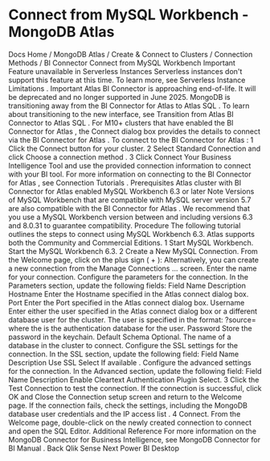 # Connect from MySQL Workbench - MongoDB Atlas


Docs Home / MongoDB Atlas / Create & Connect to Clusters / Connection Methods / BI Connector Connect from MySQL Workbench Important Feature unavailable in Serverless Instances Serverless instances don't support this
feature at this time. To learn more, see Serverless Instance Limitations . Important Atlas BI Connector is approaching end-of-life.
It will be deprecated and no longer supported in June 2025. MongoDB is transitioning away from the BI Connector for Atlas to Atlas SQL .
To learn about transitioning to the new interface, see Transition from Atlas BI Connector to Atlas SQL . For M10+ clusters that have enabled the BI Connector for Atlas , the Connect dialog box provides the details to connect via the BI Connector for Atlas . To connect to the BI Connector for Atlas : 1 Click the Connect button for your cluster. 2 Select Standard Connection and
click Choose a connection method . 3 Click Connect Your Business Intelligence Tool and use the provided connection information to connect with
your BI tool. For more information on connecting to the BI Connector for Atlas , see Connection Tutorials . Prerequisites Atlas cluster with BI Connector for Atlas enabled MySQL Workbench 6.3 or later Note Versions of MySQL Workbench that are compatible with MySQL server
version 5.7 are also compatible with the BI Connector for Atlas . We recommend that you use a MySQL Workbench version between
and including versions 6.3 and 8.0.31 to guarantee compatibility. Procedure The following tutorial outlines the steps to connect using MySQL
Workbench 6.3. Atlas supports both the Community and Commercial
Editions. 1 Start MySQL Workbench. Start the MySQL Workbench 6.3. 2 Create a New MySQL Connection. From the Welcome page, click on the plus sign ( + ): Alternatively, you can create a new connection from the Manage Connections ... screen. Enter the name for your connection. Configure the parameters for the connection.  In the Parameters section, update the following fields: Field Name Description Hostname Enter the Hostname specified in the Atlas connect dialog box. Port Enter the Port specified in the Atlas connect
dialog box. Username Enter either the user specified in the Atlas connect
dialog box or a different database user for the cluster. The user is specified in the format: <username>?source=<database-name> where the <database-name> is the authentication database
for the user. Password Store the password in the keychain. Default Schema Optional. The name of a database in the cluster to connect. Configure the SSL settings for the connection. In the SSL section, update the following field: Field Name Description Use SSL Select If available . Configure the advanced settings for the connection. In the Advanced section, update the following field: Field Name Description Enable Cleartext Authentication Plugin Select. 3 Click the Test Connection to test the connection. If the connection is successful, click OK and Close the Connection setup screen and return to the
Welcome page. If the connection fails, check the settings, including the MongoDB
database user credentials and the IP access list . 4 Connect. From the Welcome page, double-click on the newly created connection
to connect and open the SQL Editor. Additional Reference For more information on the MongoDB Connector for Business
Intelligence, see MongoDB Connector for BI Manual . Back Qlik Sense Next Power BI Desktop
